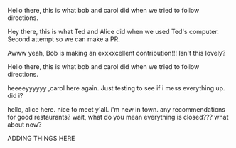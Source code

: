 
Hello there, this is what bob and carol did when we tried to follow directions. 

Hey there, this is what Ted and Alice did when we used Ted's computer.
Second attempt so we can make a PR.




Awww yeah, Bob is making an exxxxcellent contribution!!! Isn't  this lovely?

Hello there, this is what bob and carol did when we tried to follow directions. 

heeeeyyyyyy ,carol here again. Just testing to see if i mess everything up. did i?

hello, alice here. nice to meet y'all. i'm new in town. any recommendations for good restaurants? wait, what do you mean everything is closed??? what about now?

ADDING THINGS HERE